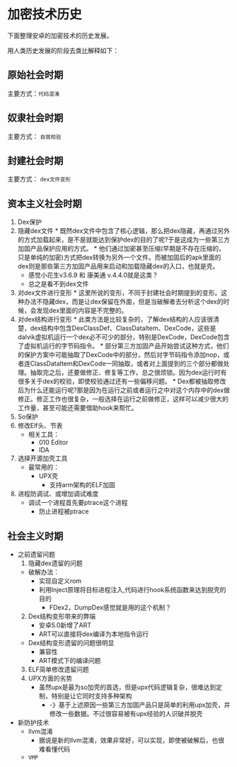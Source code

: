 # 加密技术历史

下面整理安卓的加密技术的历史发展。

用人类历史发展的阶段去类比解释如下：

## 原始社会时期

主要方式：`代码混淆`

## 奴隶社会时期

主要方式： `自我校验`

## 封建社会时期

主要方式： `dex文件变形`

## 资本主义社会时期

1. Dex保护
  1. 隐藏dex文件
    * 既然dex文件中包含了核心逻辑，那么把dex隐藏，再通过另外的方式加载起来，是不是就能达到保护dex的目的了呢?于是这成为一些第三方加固产品保护应用的方式。
    * 他们通过加密甚至压缩(早期是不存在压缩的，只是单纯的加密)方式把dex转换为另外一个文件。而被加固后的apk里面的dex则是那些第三方加固产品用来启动和加载隐藏dex的入口，也就是壳。
      * 感觉小花生v3.6.9 和 康美通 v.4.4.0就是这类？
      * 总之是看不到dex文件
  2. 对dex文件进行变形
    * 这里所说的变形，不同于封建社会时期提到的变形。这种办法不隐藏dex，而是让dex保留在外面，但是当破解者去分析这个dex的时候，会发现dex里面的内容是不完整的。
  3. 对dex结构进行变形
    * 此类方法是比较复杂的，了解dex结构的人应该很清楚，dex结构中包含DexClassDef、ClassDataItem、DexCode，这些是dalvik虚拟机运行一个dex必不可少的部分，特别是DexCode，DexCode包含了虚拟机运行的字节码指令。
    * 部分第三方加固产品开始尝试这种方式，他们的保护方案中可能抽取了DexCode中的部分，然后对字节码指令添加nop，或者连ClassDataItem和DexCode一同抽取，或者对上面提到的三个部分都做处理。抽取完之后，还要做修正、修复等工作，总之很烦锁。因为dex运行时有很多关于dex的校验，即使校验通过还有一些偏移问题。
    * Dex都被抽取修改后为什么还能运行呢?那是因为在运行之前或者运行之中对这个内存中的dex做修正。修正工作也很复杂，一般选择在运行之前做修正，这样可以减少很大的工作量，甚至可能还需要借助hook来帮忙。
2. So保护
  1. 修改Elf头、节表
     * 相关工具：
       * 010 Editor
       * IDA
  2. 选择开源加壳工具
      * 最常用的：
          * UPX壳
              * 支持arm架构的ELF加固
  3. 进程防调试、或增加调试难度
      * 调试一个进程首先要ptrace这个进程
          * 防止进程被ptrace

## 社会主义时期

* 之前遗留问题
  1. 隐藏dex遗留的问题
    * 破解办法：
      * 实现自定义rom
      * 利用Inject原理将目标进程注入,代码进行hook系统函数来达到脱壳的目的
        * FDex2，DumpDex感觉就是用的这个机制？
  2. Dex结构变形带来的弊端
     * 安卓5.0新增了ART
      * ART可以直接将dex编译为本地指令运行
    * Dex结构变形遗留的问题很明显
      * 兼容性
      * ART模式下的编译问题
  3. ELF简单修改遗留问题
  4. UPX方面的劣势
      * 虽然upx是最为so加壳的首选，但是upx代码逻辑复杂，很难达到定制，特别是让它同时支持多种架构
          * -》基于上述原因一些第三方加固产品只是简单的利用upx加壳，并修改一些数据。不过很容易被有upx经验的人识破并脱壳
* 新防护技术
  * llvm混淆
    * 据说是新的llvm混淆，效果非常好，可以实现，即使被破解后，也很难看懂代码
  * `VMP`
